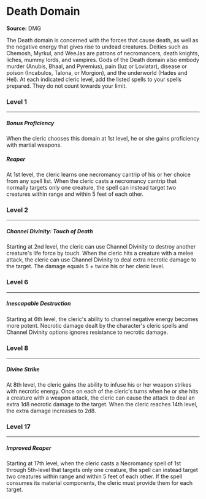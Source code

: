 # Death Domain

**Source:** DMG

The Death domain is concerned with the forces that cause death, as well as the negative energy that gives rise to undead creatures. Deities such as Chemosh, Myrkul, and WeeJas are patrons of necromancers, death knights, liches, mummy lords, and vampires. Gods of the Death domain also embody murder (Anubis, Bhaal, and Pyremius), pain (Iuz or Loviatar), disease or poison (Incabulos, Talona, or Morgion), and the underworld (Hades and Hel).
At each indicated cleric level, add the listed spells to your spells prepared. They do not count towards your limit.

### Level 1
---
##### **Bonus Proficiency**
When the cleric chooses this domain at 1st level, he or she gains proficiency with martial weapons.

##### **Reaper**
At 1st level, the cleric learns one necromancy cantrip of his or her choice from any spell list. When the cleric casts a necromancy cantrip that normally targets only one creature, the spell can instead target two creatures within range and within 5 feet of each other.

### Level 2
---
##### **Channel Divinity: Touch of Death**
Starting at 2nd level, the cleric can use Channel Divinity to destroy another creature's life force by touch.
When the cleric hits a creature with a melee attack, the cleric can use Channel Divinity to deal extra necrotic damage to the target. The damage equals 5 + twice his or her cleric level.

### Level 6
---
##### **Inescapable Destruction**
Starting at 6th level, the cleric's ability to channel negative energy becomes more potent. Necrotic damage dealt by the character's cleric spells and Channel Divinity options ignores resistance to necrotic damage.

### Level 8
---
##### **Divine Strike**
At 8th level, the cleric gains the ability to infuse his or her weapon strikes with necrotic energy. Once on each of the cleric's turns when he or she hits a creature with a weapon attack, the cleric can cause the attack to deal an extra 1d8 necrotic damage to the target. When the cleric reaches 14th level, the extra damage increases to 2d8.

### Level 17
---
##### **Improved Reaper**
Starting at 17th level, when the cleric casts a Necromancy spell of 1st through 5th-level that targets only one creature, the spell can instead target two creatures within range and within 5 feet of each other. If the spell consumes its material components, the cleric must provide them for each target.